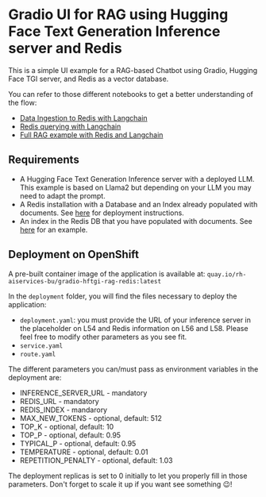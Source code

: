 # Gradio UI for RAG using Hugging Face Text Generation Inference server and Redis

This is a simple UI example for a RAG-based Chatbot using Gradio, Hugging Face TGI server, and Redis as a vector database.

You can refer to those different notebooks to get a better understanding of the flow:

- [Data Ingestion to Redis with Langchain](../../../notebooks/langchain/Langchain-Redis-Ingest.ipynb)
- [Redis querying with Langchain](../../../notebooks/langchain/Langchain-Redis-Query.ipynb)
- [Full RAG example with Redis and Langchain](../../../notebooks/langchain/Langchain-Redis-RAG-HFTGI.ipynb)

## Requirements

- A Hugging Face Text Generation Inference server with a deployed LLM. This example is based on Llama2 but depending on your LLM you may need to adapt the prompt.
- A Redis installation with a Database and an Index already populated with documents. See [here](../../../../redis_deployment/README.md) for deployment instructions.
- An index in the Redis DB that you have populated with documents. See [here](../../../notebooks/langchain/Langchain-Redis-Ingest.ipynb) for an example.

## Deployment on OpenShift

A pre-built container image of the application is available at: `quay.io/rh-aiservices-bu/gradio-hftgi-rag-redis:latest`

In the `deployment` folder, you will find the files necessary to deploy the application:

- `deployment.yaml`: you must provide the URL of your inference server in the placeholder on L54 and Redis information on L56 and L58. Please feel free to modify other parameters as you see fit.
- `service.yaml`
- `route.yaml`

The different parameters you can/must pass as environment variables in the deployment are:

- INFERENCE_SERVER_URL - mandatory
- REDIS_URL - mandatory
- REDIS_INDEX - mandarory
- MAX_NEW_TOKENS - optional, default: 512
- TOP_K - optional, default: 10
- TOP_P - optional, default: 0.95
- TYPICAL_P - optional, default: 0.95
- TEMPERATURE - optional, default: 0.01
- REPETITION_PENALTY - optional, default: 1.03

The deployment replicas is set to 0 initially to let you properly fill in those parameters. Don't forget to scale it up if you want see something 😉!
